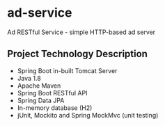 # ad-service
Ad RESTful Service - simple HTTP-based ad server

## Project Technology Description

  - Spring Boot in-built Tomcat Server
  - Java 1.8
  - Apache Maven
  - Spring Boot RESTful API
  - Spring Data JPA
  - In-memory database (H2)
  - jUnit, Mockito and Spring MockMvc (unit testing)


